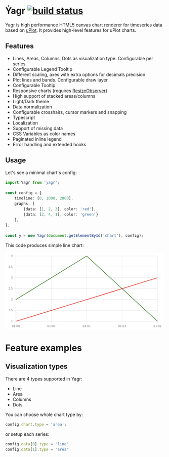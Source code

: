 # Ẏagr [![build status](https://teamcity.yandex-team.ru/app/rest/builds/buildType:DataUI_Yagr_BuildAndPublish/statusIcon.svg)](https://teamcity.yandex-team.ru/buildConfiguration/DataUI_Yagr_BuildAndPublish)

Yagr is high performance HTML5 canvas chart renderer for timeseries data based on [uPlot](https://github.com/leeoniya/uPlot). It provides high-level features for uPlot charts. 

## Features

 - Lines, Areas, Columns, Dots as visualization type. Configurable per series.
 - Configurable Legend Tooltip
 - Different scaling, axes with extra options for decimals precision
 - Plot lines and bands. Configurable draw layer.
 - Configurable Tooltip
 - Responsive charts (requires [ResizeObserver](https://developer.mozilla.org/en-US/docs/Web/API/ResizeObserver))
 - High support of stacked areas/columns
 - Light/Dark theme
 - Data normalization
 - Configurable crosshairs, cursor markers and snapping
 - Typescript
 - Localization
 - Support of missing data
 - CSS Variables as color names
 - Paginated inline legend
 - Error handling and extended hooks

## Usage 

Let's see a minimal chart's config:

```ts
import Yagr from 'yagr';

const config = {
    timeline: [0, 1000, 2000],
    graphs: [
        {data: [1, 2, 3], color: 'red'},
        {data: [2, 4, 1], color: 'green'}
    ],
};

const y = new Yagr(document.getElementById('chart'), config);
```

This code produces simple line chart:

<img src="./imgs/1.png" width="600">

# Feature examples 

## Visualization types 

There are 4 types supported in Yagr: 
 - Line 
 - Area
 - Columns
 - Dots

You can choose whole chart type by:

```js
config.chart.type = 'area';
```

or setup each series: 

```js
config.data[0].type = 'line'
config.data[1].type = 'area'
```
